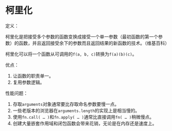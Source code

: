 # 柯里化

定义：

柯里化是把接受多个参数的函数变换成接受一个单一参数（最初函数的第一个参数）的函数，并且返回接受余下的参数而且返回结果的新函数的技术。（维基百科）

柯里化可以将一个函数从可调用的`f(a, b, c)`转换为`f(a)(b)(c)`。

优点：

1. 让函数的职责单一。
2. 复用参数逻辑。

性能问题：

1. 存取`arguments`对象通常要比存取命名参数要慢一点。
2. 一些老版本的浏览器在`arguments.length`的实现上是相当慢的。
3. 使用`fn.call( … )`和`fn.apply( … )`通常比直接调用`fn( … )`稍微慢点。
4. 创建大量嵌套作用域和闭包函数会带来花销，无论是在内存还是速度上。
